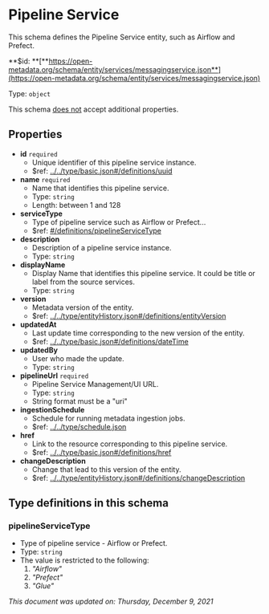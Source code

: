 # Pipeline Service

This schema defines the Pipeline Service entity, such as Airflow and Prefect.

**$id: **[**https://open-metadata.org/schema/entity/services/messagingservice.json**](https://open-metadata.org/schema/entity/services/messagingservice.json)

Type: `object`

This schema <u>does not</u> accept additional properties.

## Properties
- **id** `required`
  - Unique identifier of this pipeline service instance.
  - $ref: [../../type/basic.json#/definitions/uuid](../types/basic.md#uuid)
- **name** `required`
  - Name that identifies this pipeline service.
  - Type: `string`
  - Length: between 1 and 128
- **serviceType**
  - Type of pipeline service such as Airflow or Prefect...
  - $ref: [#/definitions/pipelineServiceType](#pipelineservicetype)
- **description**
  - Description of a pipeline service instance.
  - Type: `string`
- **displayName**
  - Display Name that identifies this pipeline service. It could be title or label from the source services.
  - Type: `string`
- **version**
  - Metadata version of the entity.
  - $ref: [../../type/entityHistory.json#/definitions/entityVersion](../types/entityhistory.md#entityversion)
- **updatedAt**
  - Last update time corresponding to the new version of the entity.
  - $ref: [../../type/basic.json#/definitions/dateTime](../types/basic.md#datetime)
- **updatedBy**
  - User who made the update.
  - Type: `string`
- **pipelineUrl** `required`
  - Pipeline Service Management/UI URL.
  - Type: `string`
  - String format must be a "uri"
- **ingestionSchedule**
  - Schedule for running metadata ingestion jobs.
  - $ref: [../../type/schedule.json](../types/schedule.md)
- **href**
  - Link to the resource corresponding to this pipeline service.
  - $ref: [../../type/basic.json#/definitions/href](../types/basic.md#href)
- **changeDescription**
  - Change that lead to this version of the entity.
  - $ref: [../../type/entityHistory.json#/definitions/changeDescription](../types/entityhistory.md#changedescription)


## Type definitions in this schema

### pipelineServiceType

- Type of pipeline service - Airflow or Prefect.
- Type: `string`
- The value is restricted to the following: 
  1. _"Airflow"_
  2. _"Prefect"_
  3. _"Glue"_

_This document was updated on: Thursday, December 9, 2021_